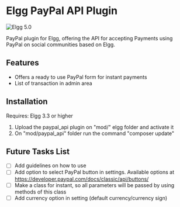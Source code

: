 # Elgg PayPal API Plugin

![Elgg 5.0](https://img.shields.io/badge/Elgg-5.0-orange.svg?style=flat-square)

PayPal plugin for Elgg, offering the API for accepting Payments using PayPal on social communities based on Elgg.

## Features

- Offers a ready to use PayPal form for instant payments
- List of transaction in admin area

## Installation

Requires: Elgg 3.3 or higher

1. Upload the paypal_api plugin on "mod/" elgg folder and activate it
2. On "mod/paypal_api" folder run the command "composer update"

## Future Tasks List

- [ ] Add guidelines on how to use
- [ ] Add option to select PayPal button in settings. Available options at https://developer.paypal.com/docs/classic/api/buttons/
- [ ] Make a class for instant, so all parameters will be passed by using methods of this class
- [ ] Add currency option in setting (default currency/currency sign)
